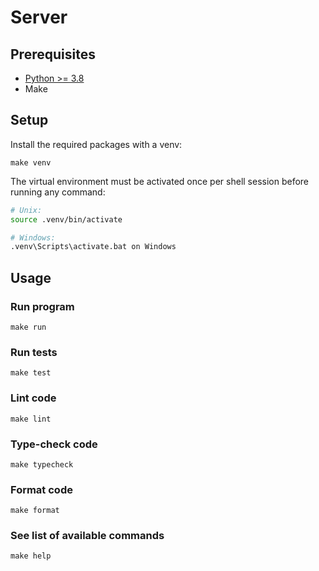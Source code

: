 # Server

## Prerequisites

- [Python >= 3.8](https://www.python.org/downloads/)
- Make

## Setup

Install the required packages with a venv:

```
make venv
```

The virtual environment must be activated once per shell session before running any command:
```sh
# Unix:
source .venv/bin/activate

# Windows:
.venv\Scripts\activate.bat on Windows
```

## Usage

### Run program
```
make run
```

### Run tests
```
make test
```

### Lint code
```
make lint
```

### Type-check code
```
make typecheck
```

### Format code
```
make format
```

### See list of available commands
```
make help
```
